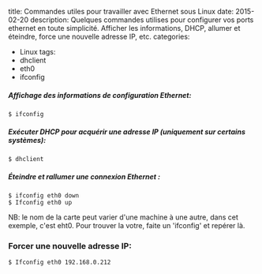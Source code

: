 title: Commandes utiles pour travailler avec Ethernet sous Linux
date: 2015-02-20
description: Quelques commandes utilises pour configurer vos ports ethernet en toute simplicité. Afficher les informations, DHCP, allumer et éteindre, force une nouvelle adresse IP, etc.
categories:
- Linux
tags:
- dhclient
- eth0
- ifconfig


##### Affichage des informations de configuration Ethernet:


    $ ifconfig


##### Exécuter DHCP pour acquérir une adresse IP (uniquement sur certains systèmes):

	
    $ dhclient


##### Éteindre et rallumer une connexion Ethernet :

	
    $ ifconfig eth0 down
    $ Ifconfig eth0 up

NB: le nom de la carte peut varier d'une machine à une autre, dans cet exemple, c'est eht0. Pour trouver la votre, faite un 'ifconfig'  et repérer là.

### Forcer une nouvelle adresse IP:

	
    $ Ifconfig eth0 192.168.0.212






